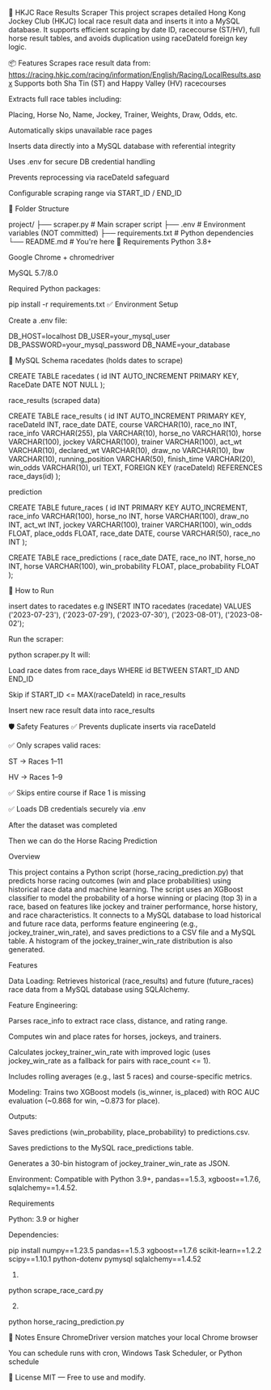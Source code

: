 🏇 HKJC Race Results Scraper
This project scrapes detailed Hong Kong Jockey Club (HKJC) local race result data and inserts it into a MySQL database. It supports efficient scraping by date ID, racecourse (ST/HV), full horse result tables, and avoids duplication using raceDateId foreign key logic.

📦 Features
Scrapes race result data from:
https://racing.hkjc.com/racing/information/English/Racing/LocalResults.aspx
Supports both Sha Tin (ST) and Happy Valley (HV) racecourses

Extracts full race tables including:

Placing, Horse No, Name, Jockey, Trainer, Weights, Draw, Odds, etc.

Automatically skips unavailable race pages

Inserts data directly into a MySQL database with referential integrity

Uses .env for secure DB credential handling

Prevents reprocessing via raceDateId safeguard

Configurable scraping range via START_ID / END_ID

📁 Folder Structure

project/
├── scraper.py           # Main scraper script
├── .env                 # Environment variables (NOT committed)
├── requirements.txt     # Python dependencies
└── README.md            # You're here
🔧 Requirements
Python 3.8+

Google Chrome + chromedriver

MySQL 5.7/8.0

Required Python packages:

pip install -r requirements.txt
✅ Environment Setup

Create a .env file:

DB_HOST=localhost
DB_USER=your_mysql_user
DB_PASSWORD=your_mysql_password
DB_NAME=your_database

🧮 MySQL Schema
racedates (holds dates to scrape)

CREATE TABLE racedates (
  id INT AUTO_INCREMENT PRIMARY KEY,
  RaceDate DATE NOT NULL
);

race_results (scraped data)

CREATE TABLE race_results (
  id INT AUTO_INCREMENT PRIMARY KEY,
  raceDateId INT,
  race_date DATE,
  course VARCHAR(10),
  race_no INT,
  race_info VARCHAR(255),
  pla VARCHAR(10),
  horse_no VARCHAR(10),
  horse VARCHAR(100),
  jockey VARCHAR(100),
  trainer VARCHAR(100),
  act_wt VARCHAR(10),
  declared_wt VARCHAR(10),
  draw_no VARCHAR(10),
  lbw VARCHAR(10),
  running_position VARCHAR(50),
  finish_time VARCHAR(20),
  win_odds VARCHAR(10),
  url TEXT,
  FOREIGN KEY (raceDateId) REFERENCES race_days(id)
);

prediction

CREATE TABLE future_races (
    id INT PRIMARY KEY AUTO_INCREMENT,
    race_info VARCHAR(100),
    horse_no INT,
    horse VARCHAR(100),
    draw_no INT,
    act_wt INT,
    jockey VARCHAR(100),
    trainer VARCHAR(100),
    win_odds FLOAT,
    place_odds FLOAT,
    race_date DATE,
    course VARCHAR(50),
    race_no INT
);

CREATE TABLE race_predictions (
    race_date DATE,
    race_no INT,
    horse_no INT,
    horse VARCHAR(100),
    win_probability FLOAT,
    place_probability FLOAT
);


🚀 How to Run

insert dates to racedates
e.g
INSERT INTO racedates (racedate) VALUES
('2023-07-23'),
('2023-07-29'),
('2023-07-30'),
('2023-08-01'),
('2023-08-02');

Run the scraper:

python scraper.py
It will:

Load race dates from race_days WHERE id BETWEEN START_ID AND END_ID

Skip if START_ID <= MAX(raceDateId) in race_results

Insert new race result data into race_results

🛡 Safety Features
✅ Prevents duplicate inserts via raceDateId

✅ Only scrapes valid races:

ST → Races 1–11

HV → Races 1–9

✅ Skips entire course if Race 1 is missing

✅ Loads DB credentials securely via .env

After the dataset was completed 

Then we can do the Horse Racing Prediction

Overview

This project contains a Python script (horse_racing_prediction.py) that predicts horse racing outcomes (win and place probabilities) using historical race data and machine learning. The script uses an XGBoost classifier to model the probability of a horse winning or placing (top 3) in a race, based on features like jockey and trainer performance, horse history, and race characteristics. It connects to a MySQL database to load historical and future race data, performs feature engineering (e.g., jockey_trainer_win_rate), and saves predictions to a CSV file and a MySQL table. A histogram of the jockey_trainer_win_rate distribution is also generated.

Features

Data Loading: Retrieves historical (race_results) and future (future_races) race data from a MySQL database using SQLAlchemy.

Feature Engineering:

Parses race_info to extract race class, distance, and rating range.

Computes win and place rates for horses, jockeys, and trainers.

Calculates jockey_trainer_win_rate with improved logic (uses jockey_win_rate as a fallback for pairs with race_count <= 1).

Includes rolling averages (e.g., last 5 races) and course-specific metrics.

Modeling: Trains two XGBoost models (is_winner, is_placed) with ROC AUC evaluation (~0.868 for win, ~0.873 for place).

Outputs:

Saves predictions (win_probability, place_probability) to predictions.csv.

Saves predictions to the MySQL race_predictions table.

Generates a 30-bin histogram of jockey_trainer_win_rate as JSON.

Environment: Compatible with Python 3.9+, pandas==1.5.3, xgboost==1.7.6, sqlalchemy==1.4.52.

Requirements

Python: 3.9 or higher

Dependencies:

pip install numpy==1.23.5 pandas==1.5.3 xgboost==1.7.6 scikit-learn==1.2.2 scipy==1.10.1 python-dotenv pymysql sqlalchemy==1.4.52

1. 
python scrape_race_card.py

2.
python horse_racing_prediction.py

📌 Notes
Ensure ChromeDriver version matches your local Chrome browser

You can schedule runs with cron, Windows Task Scheduler, or Python schedule

📄 License
MIT — Free to use and modify.
